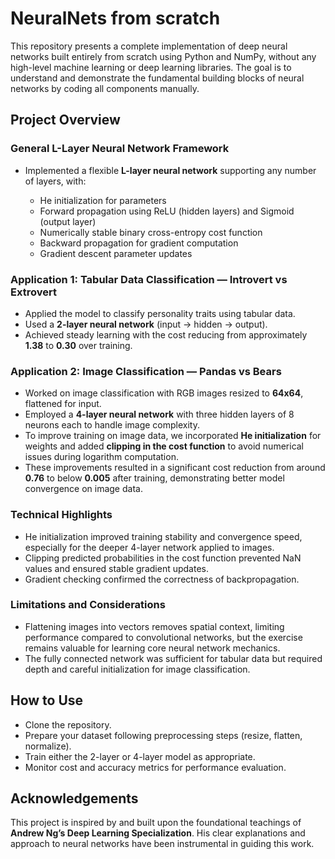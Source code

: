 
# NeuralNets from scratch

This repository presents a complete implementation of deep neural networks built entirely from scratch using Python and NumPy, without any high-level machine learning or deep learning libraries. The goal is to understand and demonstrate the fundamental building blocks of neural networks by coding all components manually.

## Project Overview

### General L-Layer Neural Network Framework

* Implemented a flexible **L-layer neural network** supporting any number of layers, with:

  * He initialization for parameters
  * Forward propagation using ReLU (hidden layers) and Sigmoid (output layer)
  * Numerically stable binary cross-entropy cost function
  * Backward propagation for gradient computation
  * Gradient descent parameter updates

### Application 1: Tabular Data Classification — Introvert vs Extrovert

* Applied the model to classify personality traits using tabular data.
* Used a **2-layer neural network** (input → hidden → output).
* Achieved steady learning with the cost reducing from approximately **1.38** to **0.30** over training.

### Application 2: Image Classification — Pandas vs Bears

* Worked on image classification with RGB images resized to **64x64**, flattened for input.
* Employed a **4-layer neural network** with three hidden layers of 8 neurons each to handle image complexity.
* To improve training on image data, we incorporated **He initialization** for weights and added **clipping in the cost function** to avoid numerical issues during logarithm computation.
* These improvements resulted in a significant cost reduction from around **0.76** to below **0.005** after training, demonstrating better model convergence on image data.

### Technical Highlights

* He initialization improved training stability and convergence speed, especially for the deeper 4-layer network applied to images.
* Clipping predicted probabilities in the cost function prevented NaN values and ensured stable gradient updates.
* Gradient checking confirmed the correctness of backpropagation.

### Limitations and Considerations

* Flattening images into vectors removes spatial context, limiting performance compared to convolutional networks, but the exercise remains valuable for learning core neural network mechanics.
* The fully connected network was sufficient for tabular data but required depth and careful initialization for image classification.

## How to Use

* Clone the repository.
* Prepare your dataset following preprocessing steps (resize, flatten, normalize).
* Train either the 2-layer or 4-layer model as appropriate.
* Monitor cost and accuracy metrics for performance evaluation.

## Acknowledgements

This project is inspired by and built upon the foundational teachings of **Andrew Ng’s Deep Learning Specialization**. His clear explanations and approach to neural networks have been instrumental in guiding this work.



